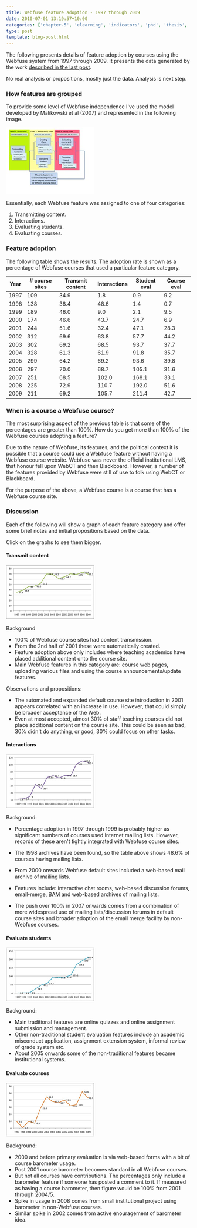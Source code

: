 ```yaml
---
title: Webfuse feature adoption - 1997 through 2009
date: 2010-07-01 13:19:57+10:00
categories: ['chapter-5', 'elearning', 'indicators', 'phd', 'thesis', 'webfuse']
type: post
template: blog-post.html
---
```

The following presents details of feature adoption by courses using the Webfuse system from 1997 through 2009. It presents the data generated by the work [described in the last post](/blog2/2010/07/01/examining-feature-adoption-slightly-better-approach/).

No real analysis or propositions, mostly just the data. Analysis is next step.

### How features are grouped

To provide some level of Webfuse independence I've used the model developed by Malikowski et al (2007) and represented in the following image.

[![Reworked Malikowski model](images/3858116950_aa68b05446_m.jpg)](http://www.flickr.com/photos/david_jones/3858116950/ "Reworked Malikowski model by David T Jones, on Flickr")

Essentially, each Webfuse feature was assigned to one of four categories:

1. Transmitting content.
2. Interactions.
3. Evaluating students.
4. Evaluating courses.

### Feature adoption

The following table shows the results. The adoption rate is shown as a percentage of Webfuse courses that used a particular feature category.

| Year | \# course sites | Transmit content | Interactions | Student eval | Course eval |
| --- | --- | --- | --- | --- | --- |
| 1997 | 109 | 34.9 | 1.8 | 0.9 | 9.2 |
| 1998 | 138 | 38.4 | 48.6 | 1.4 | 0.7 |
| 1999 | 189 | 46.0 | 9.0 | 2.1 | 9.5 |
| 2000 | 174 | 46.6 | 43.7 | 24.7 | 6.9 |
| 2001 | 244 | 51.6 | 32.4 | 47.1 | 28.3 |
| 2002 | 312 | 69.6 | 63.8 | 57.7 | 44.2 |
| 2003 | 302 | 69.2 | 68.5 | 93.7 | 37.7 |
| 2004 | 328 | 61.3 | 61.9 | 91.8 | 35.7 |
| 2005 | 299 | 64.2 | 69.2 | 93.6 | 39.8 |
| 2006 | 297 | 70.0 | 68.7 | 105.1 | 31.6 |
| 2007 | 251 | 68.5 | 102.0 | 168.1 | 33.1 |
| 2008 | 225 | 72.9 | 110.7 | 192.0 | 51.6 |
| 2009 | 211 | 69.2 | 105.7 | 211.4 | 42.7 |

### When is a course a Webfuse course?

The most surprising aspect of the previous table is that some of the percentages are greater than 100%. How do you get more than 100% of the Webfuse courses adopting a feature?

Due to the nature of Webfuse, its features, and the political context it is possible that a course could use a Webfuse feature without having a Webfuse course website. Webfuse was never the official institutional LMS, that honour fell upon WebCT and then Blackboard. However, a number of the features provided by Webfuse were still of use to folk using WebCT or Blackboard.

For the purpose of the above, a Webfuse course is a course that has a Webfuse course site.

### Discussion

Each of the following will show a graph of each feature category and offer some brief notes and initial propositions based on the data.

Click on the graphs to see them bigger.

#### Transmit content

[![Adoption of content transmission features Webfuse 1997 through 2009](images/4750396063_af92f87ac1_m.jpg)](http://www.flickr.com/photos/david_jones/4750396063/ "Adoption of content transmission features Webfuse 1997 through 2009 by David T Jones, on Flickr")

Background

- 100% of Webfuse course sites had content transmission.
- From the 2nd half of 2001 these were automatically created.
- Feature adoption above only includes where teaching academics have placed additional content onto the course site.
- Main Webfuse features in this category are: course web pages, uploading various files and using the course announcements/update features.

Observations and propositions:

- The automated and expanded default course site introduction in 2001 appears correlated with an increase in use. However, that could simply be broader acceptance of the Web.
- Even at most accepted, almost 30% of staff teaching courses did not place additional content on the course site. This could be seen as bad, 30% didn't do anything, or good, 30% could focus on other tasks.

#### Interactions

[![Adoption of interaction features Webfuse 1997 through 2009](images/4750396157_e707bf34d8_m.jpg)](http://www.flickr.com/photos/david_jones/4750396157/ "Adoption of interaction features Webfuse 1997 through 2009 by David T Jones, on Flickr")

Background:

- Percentage adoption in 1997 through 1999 is probably higher as significant numbers of courses used Internet mailing lists. However, records of these aren't tightly integrated with Webfuse course sites.
- The 1998 archives have been found, so the table above shows 48.6% of courses having mailing lists.
- From 2000 onwards Webfuse default sites included a web-based mail archive of mailing lists.

- Features include: interactive chat rooms, web-based discussion forums, email-merge, [BAM](/blog2/research/bam-blog-aggregation-management/) and web-based archives of mailing lists.
- The push over 100% in 2007 onwards comes from a combination of more widespread use of mailing lists/discussion forums in default course sites and broader adoption of the email merge facility by non-Webfuse courses.

#### Evaluate students

[![Adoption of student evaluation features Webfuse 1997 through 2009](images/4751040284_5e87456c58_m.jpg)](http://www.flickr.com/photos/david_jones/4751040284/ "Adoption of student evaluation features Webfuse 1997 through 2009 by David T Jones, on Flickr")

Background:

- Main traditional features are online quizzes and online assignment submission and management.
- Other non-traditional student evaluation features include an academic misconduct application, assignment extension system, informal review of grade system etc.
- About 2005 onwards some of the non-traditional features became institutional systems.

#### Evaluate courses

[![Adoption of course evaluation features Webfuse 1997 through 2009](images/4750396289_66206f7df8_m.jpg)](http://www.flickr.com/photos/david_jones/4750396289/ "Adoption of course evaluation features Webfuse 1997 through 2009 by David T Jones, on Flickr")

Background:

- 2000 and before primary evaluation is via web-based forms with a bit of course barometer usage.
- Post 2001 course barometer becomes standard in all Webfuse courses.
- But not all courses have contributions. The percentages only include a barometer feature if someone has posted a comment to it. If measured as having a course barometer, then figure would be 100% from 2001 through 2004/5.
- Spike in usage in 2008 comes from small institutional project using barometer in non-Webfuse courses.
- Similar spike in 2002 comes from active enouragement of barometer idea.